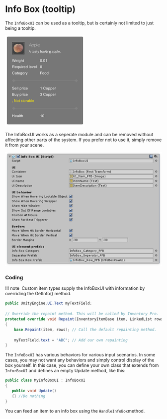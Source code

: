 # Info Box (tooltip)

The `InfoBoxUI` can be used as a tooltip, but is certainly not limited to just being a tooltip.

![](Assets/InfoBox.png)

The InfoBoxUI works as a seperate module and can be removed without affecting other parts of the system. If you prefer not to use it, simply remove it from your scene.

![](Assets/InfoBoxUI.png)

### Coding

!!! note
​	Custom item types supply the InfoBoxUI with information by overriding the GetInfo() method.

```csharp
public UnityEngine.UI.Text myTextField;

// Override the repaint method. This will be called by Inventory Pro.
protected override void Repaint(InventoryItemBase item, LinkedList rows)
{
	base.Repaint(item, rows); // Call the default repainting method.

	myTextField.text = "ABC"; // Add our own repainting
}
```

The `InfoBoxUI` has various behaviors for various input scenarios. In some cases, you may not want any behaviors and simply control display of the box yourself. In this case, you can define your own class that extends from `InforBoxUI` and defines an empty Update method, like this:

```csharp
public class MyInfoBoxUI : InfoBoxUI
{
   public void Update()
   {} //Do nothing
}
```

You can feed an item to an info box using the `HandleInfoBox`method.